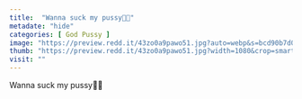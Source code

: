```yaml
---
title:  "Wanna suck my pussy👅👅"
metadate: "hide"
categories: [ God Pussy ]
image: "https://preview.redd.it/43zo0a9pawo51.jpg?auto=webp&s=bcd90b7d0a9af57331b0dd042f59aa74ed98f0b6"
thumb: "https://preview.redd.it/43zo0a9pawo51.jpg?width=1080&crop=smart&auto=webp&s=b0b40200c91ef070ddc65e808d2985b58c9b24a4"
visit: ""
---
```

Wanna suck my pussy👅👅
